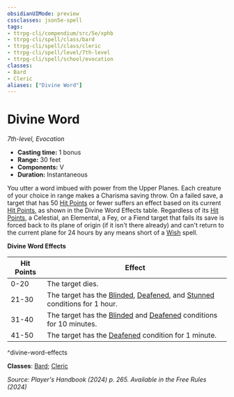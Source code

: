 ```yaml
---
obsidianUIMode: preview
cssclasses: json5e-spell
tags:
- ttrpg-cli/compendium/src/5e/xphb
- ttrpg-cli/spell/class/bard
- ttrpg-cli/spell/class/cleric
- ttrpg-cli/spell/level/7th-level
- ttrpg-cli/spell/school/evocation
classes:
- Bard
- Cleric
aliases: ["Divine Word"]
---
```

# Divine Word
*7th-level, Evocation*  


- **Casting time:** 1 bonus
- **Range:** 30 feet
- **Components:** V
- **Duration:** Instantaneous

You utter a word imbued with power from the Upper Planes. Each creature of your choice in range makes a Charisma saving throw. On a failed save, a target that has 50 [Hit Points](3-Mechanics/CLI/rules/variant-rules/hit-points-xphb.md) or fewer suffers an effect based on its current [Hit Points](3-Mechanics/CLI/rules/variant-rules/hit-points-xphb.md), as shown in the Divine Word Effects table. Regardless of its [Hit Points](3-Mechanics/CLI/rules/variant-rules/hit-points-xphb.md), a Celestial, an Elemental, a Fey, or a Fiend target that fails its save is forced back to its plane of origin (if it isn't there already) and can't return to the current plane for 24 hours by any means short of a [Wish](3-Mechanics/CLI/spells/wish-xphb.md) spell.

**Divine Word Effects**

| Hit Points | Effect |
|------------|--------|
| 0-20 | The target dies. |
| 21-30 | The target has the [Blinded](3-Mechanics/CLI/rules/conditions.md#Blinded), [Deafened](3-Mechanics/CLI/rules/conditions.md#Deafened), and [Stunned](3-Mechanics/CLI/rules/conditions.md#Stunned) conditions for 1 hour. |
| 31-40 | The target has the [Blinded](3-Mechanics/CLI/rules/conditions.md#Blinded) and [Deafened](3-Mechanics/CLI/rules/conditions.md#Deafened) conditions for 10 minutes. |
| 41-50 | The target has the [Deafened](3-Mechanics/CLI/rules/conditions.md#Deafened) condition for 1 minute. |
^divine-word-effects

**Classes**: [Bard](list-spells-classes-bard); [Cleric](list-spells-classes-cleric)

*Source: Player's Handbook (2024) p. 265. Available in the Free Rules (2024)*